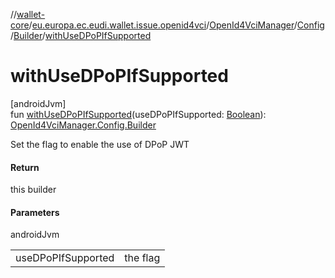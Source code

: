 //[wallet-core](../../../../../index.md)/[eu.europa.ec.eudi.wallet.issue.openid4vci](../../../index.md)/[OpenId4VciManager](../../index.md)/[Config](../index.md)/[Builder](index.md)/[withUseDPoPIfSupported](with-use-d-po-p-if-supported.md)

# withUseDPoPIfSupported

[androidJvm]\
fun [withUseDPoPIfSupported](with-use-d-po-p-if-supported.md)(useDPoPIfSupported: [Boolean](https://kotlinlang.org/api/latest/jvm/stdlib/kotlin-stdlib/kotlin/-boolean/index.html)): [OpenId4VciManager.Config.Builder](index.md)

Set the flag to enable the use of DPoP JWT

#### Return

this builder

#### Parameters

androidJvm

| | |
|---|---|
| useDPoPIfSupported | the flag |
